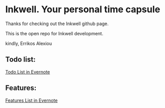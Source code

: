 # Inkwell. Your personal time capsule

Thanks for checking out the Inkwell github page.

This is the open repo for Inkwell development.

kindly, Errikos Alexiou

## Todo list:
[Todo List in Evernote](https://www.evernote.com/shard/s613/sh/fdad75eb-1661-1244-4992-a9da3bbf5c3c/NiF0Ez1YnlYwEpA0yLSniDQJyynS3vXuV2hvqUSFLNc1hir8ShrrMYlmcg
)

## Features:
[Features List in Evernote](https://www.evernote.com/shard/s613/sh/2fa49c29-c674-a264-a208-8ac4d35d06a0/S6guEtTjV2QAXfl2rrlbf7W8YHRHEqk6bRmFMKgdJ1fJ64_keXwkuIEkXQ)
